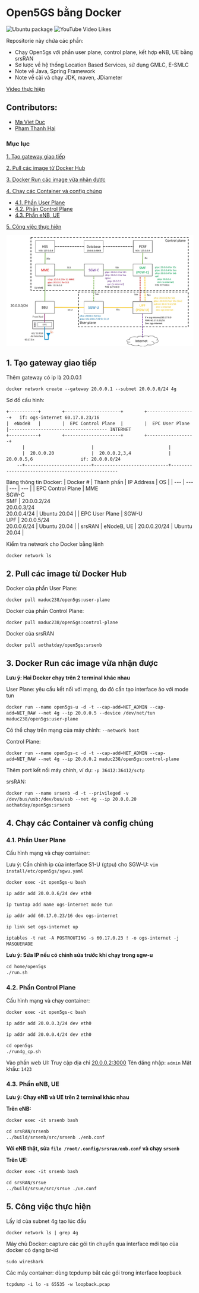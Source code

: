 # Open5GS bằng Docker
![Ubuntu package](https://img.shields.io/ubuntu/v/:v18.04.1-0ubuntu1)
![YouTube Video Likes](https://img.shields.io/youtube/likes/6pnh7TqTU6c?style=social)

Repositorie này chứa các phần:
- Chạy Open5gs với phần user plane, control plane, kết hợp eNB, UE bằng srsRAN
- Sơ lược về hệ thống Location Based Services, sử dụng GMLC, E-SMLC
- Note về Java, Spring Framework
- Note về cài và chạy JDK, maven, JDiameter

[Video thực hiện](https://www.youtube.com/watch?v=6pnh7TqTU6c)

## Contributors:
- [Ma Viet Duc](https://github.com/maduc238)
- [Pham Thanh Hai](https://github.com/ahihi8z8z)

### Mục lục

[1. Tạo gateway giao tiếp](#nung)

[2. Pull các image từ Docker Hub](#slong)

[3. Docker Run các image vừa nhận được](#slam)

[4. Chạy các Container và config chúng](#sli)
- [4.1. Phần User Plane](#slinung)
- [4.2. Phần Control Plane](#slislong)
- [4.3. Phần eNB, UE](#slislam)

[5. Công việc thực hiện](#ha)

<img src="images/Open5gs-config.jpg">

<a name="nung"></a>
## 1. Tạo gateway giao tiếp
Thêm gateway có ip là 20.0.0.1
```
docker network create --gateway 20.0.0.1 --subnet 20.0.0.0/24 4g
```
Sơ đồ cấu hình:
```
+-----------+        +---------------------+        +------------------+   if: ogs-internet 60.17.0.23/16
|  eNodeB   |        |  EPC Control Plane  |        |  EPC User Plane  |------------------------------------- INTERNET
+-----------+        +---------------------+        +------------------+
      |                         |                            |
      |  20.0.0.20              |  20.0.0.2,3,4              |  20.0.0.5,6                  if: 20.0.0.0/24
    --+-------------------------+----------------------------+--------------------------------------------------
```
Bảng thông tin Docker:
| Docker # | Thành phần | IP Address | OS |
| --- | --- | --- | --- |
| EPC Control Plane | MME <br> SGW-C <br> SMF | 20.0.0.2/24 <br> 20.0.0.3/24 <br> 20.0.0.4/24 | Ubuntu 20.04 |
| EPC User Plane | SGW-U <br> UPF | 20.0.0.5/24 <br> 20.0.0.6/24 | Ubuntu 20.04 |
| srsRAN | eNodeB, UE | 20.0.0.20/24 | Ubuntu 20.04 |

Kiểm tra network cho Docker bằng lệnh
```
docker network ls
```

<a name="slong"></a>
## 2. Pull các image từ Docker Hub
Docker của phần User Plane:
```
docker pull maduc238/open5gs:user-plane
```
Docker của phần Control Plane:
```
docker pull maduc238/open5gs:control-plane 
```
Docker của srsRAN
```
docker pull aothatday/open5gs:srsenb
```

<a name="slam"></a>
## 3. Docker Run các image vừa nhận được
**Lưu ý: Hai Docker chạy trên 2 terminal khác nhau**

User Plane: yêu cầu kết nối với mạng, do đó cần tạo interface ảo với mode tun
```
docker run --name open5gs-u -d -t --cap-add=NET_ADMIN --cap-add=NET_RAW --net 4g --ip 20.0.0.5 --device /dev/net/tun maduc238/open5gs:user-plane
```

Có thể chạy trên mạng của máy chính: `--network host`

Control Plane:
```
docker run --name open5gs-c -d -t --cap-add=NET_ADMIN --cap-add=NET_RAW --net 4g --ip 20.0.0.2 maduc238/open5gs:control-plane
```
Thêm port kết nối máy chính, ví dụ: `-p 36412:36412/sctp`

srsRAN:
```
docker run --name srsenb -d -t --privileged -v /dev/bus/usb:/dev/bus/usb --net 4g --ip 20.0.0.20 aothatday/open5gs:srsenb
```

<a name="sli"></a>
## 4. Chạy các Container và config chúng
<a name="slinung"></a>
### 4.1. Phần User Plane
Cấu hình mạng và chạy container:

Lưu ý: Cần chỉnh ip của interface S1-U (gtpu) cho SGW-U: `vim install/etc/open5gs/sgwu.yaml`

```
docker exec -it open5gs-u bash 
```
```
ip addr add 20.0.0.6/24 dev eth0 
```
```
ip tuntap add name ogs-internet mode tun 
```
```
ip addr add 60.17.0.23/16 dev ogs-internet 
```
```
ip link set ogs-internet up 
```
```
iptables -t nat -A POSTROUTING -s 60.17.0.23 ! -o ogs-internet -j MASQUERADE 
```

**Lưu ý: Sửa IP nếu có chỉnh sửa trước khi chạy trong sgw-u**
```
cd home/open5gs 
./run.sh 
```
<a name="slislong"></a>
### 4.2. Phần Control Plane
Cấu hình mạng và chạy container:
```
docker exec -it open5gs-c bash 
```
```
ip addr add 20.0.0.3/24 dev eth0 
```
```
ip addr add 20.0.0.4/24 dev eth0 
```
```
cd open5gs 
./run4g_cp.sh 
```
Vào phần web UI:
Truy cập địa chỉ [20.0.0.2:3000](http://20.0.0.2:3000)
Tên đăng nhập: `admin`
Mật khẩu: `1423`

<a name="slislam"></a>
### 4.3. Phần eNB, UE
**Lưu ý: Chạy eNB và UE trên 2 terminal khác nhau**

**Trên eNB:**
```
docker exec -it srsenb bash
```
```
cd srsRAN/srsenb
../build/srsenb/src/srsenb ./enb.conf 
```
**Với eNB thật, sửa `file /root/.config/srsran/enb.conf` và chạy `srsenb`**

**Trên UE:**
```
docker exec -it srsenb bash
```
```
cd srsRAN/srsue
../build/srsue/src/srsue ./ue.conf
```

<a name="ha"></a>
## 5. Công việc thực hiện
Lấy id của subnet 4g tạo lúc đầu
```
docker network ls | grep 4g
```
Máy chủ Docker: capture các gói tin chuyển qua interface mới tạo của docker có dạng br-id
```
sudo wireshark
```
Các máy container: dùng tcpdump bắt các gói trong interface loopback
```
tcpdump -i lo -s 65535 -w loopback.pcap
```

